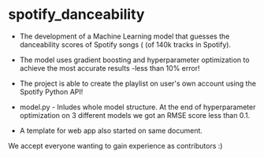 # spotify_danceability

- The development of a Machine Learning model that guesses the danceability scores of Spotify songs ( (of 140k tracks in Spotify). 
- The model uses gradient boosting and hyperparameter optimization to achieve the most accurate results -less than 10% error!
- The project is able to create the playlist on user's own account using the Spotify Python API!

- model.py - Inludes whole model structure. At the end of hyperparameter optimization on 3 different models we got an RMSE score less than 0.1.

- A template for web app also started on same document. 

We accept everyone wanting to gain experience as contributors :)
